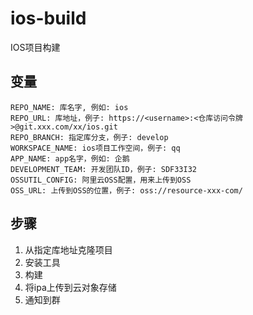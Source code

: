 # ios-build
IOS项目构建

## 变量

```
REPO_NAME: 库名字, 例如: ios
REPO_URL: 库地址，例子: https://<username>:<仓库访问令牌>@git.xxx.com/xx/ios.git
REPO_BRANCH: 指定库分支，例子: develop
WORKSPACE_NAME: ios项目工作空间，例子: qq
APP_NAME: app名字，例如: 企鹅
DEVELOPMENT_TEAM: 开发团队ID，例子: SDF33I32
OSSUTIL_CONFIG: 阿里云OSS配置，用来上传到OSS
OSS_URL: 上传到OSS的位置，例子: oss://resource-xxx-com/
```

## 步骤

1. 从指定库地址克隆项目
2. 安装工具
3. 构建
4. 将ipa上传到云对象存储
5. 通知到群
